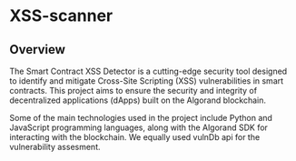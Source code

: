 # XSS-scanner

## Overview
The Smart Contract XSS Detector is a cutting-edge security tool designed to identify and mitigate Cross-Site Scripting (XSS) vulnerabilities in smart contracts. This project aims to ensure the security and integrity of decentralized applications (dApps) built on the Algorand  blockchain.

Some of the main technologies used in the project include Python and JavaScript programming languages, along with the Algorand SDK for interacting with the blockchain. We equally used vulnDb api for the vulnerability assesment.

